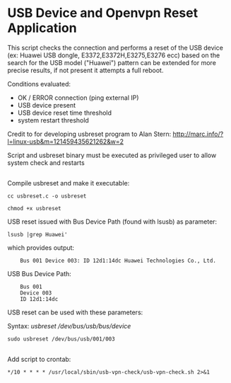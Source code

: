 
# USB Device and Openvpn Reset Application

This script checks the connection and performs a reset of the USB device (ex: Huawei USB dongle, E3372,E3372H,E3275,E3276 ecc) based on the search for the USB model ("Huawei") pattern can be extended for more precise results, if not present it attempts a full reboot.

Conditions evaluated:
- OK / ERROR connection (ping external IP)
- USB device present
- USB device reset time threshold
- system restart threshold

Credit to for developing usbreset program to Alan Stern: http://marc.info/?l=linux-usb&m=121459435621262&w=2

Script and usbreset binary must be executed as privileged user to allow system check and restarts

##

Compile usbreset and make it executable:

`cc usbreset.c -o usbreset`

`chmod +x usbreset`

USB reset issued with Bus Device Path (found with lsusb) as parameter:


`lsusb |grep Huawei'`

   which provides output:
   
```
	Bus 001 Device 003: ID 12d1:14dc Huawei Technologies Co., Ltd. 
   ```
   
USB Bus Device Path:

```
	Bus 001
	Device 003
	ID 12d1:14dc
```

USB reset can be used with these parameters:

Syntax: *usbreset /dev/bus/usb/bus/device*

```sudo usbreset /dev/bus/usb/001/003```


##
Add script to crontab:
```
*/10 * * * * /usr/local/sbin/usb-vpn-check/usb-vpn-check.sh 2>&1
```
